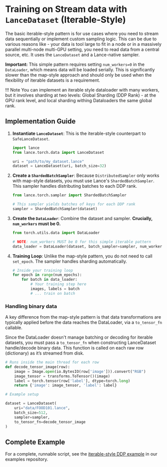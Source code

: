 # Training on Stream data with `LanceDataset` (Iterable-Style)

The basic iterable-style pattern is for use cases where you need to stream data sequentially or implement custom sampling logic. This can be due to various reasons like - your data is tool large to fit in a node or in a massively parallel multi-node multi-GPU setting, you need to read data from a central source, etc. It uses the `LanceDataset` and a Lance-native sampler.

**Important:** This simple pattern requires setting `num_workers=0` in the `DataLoader`, which means data will be loaded serially. This is significantly slower than the map-style approach and should only be used when the flexibility of iterable datasets is a requirement.


!!! Note
    You can implement an iterable style dataloader with many workers, but it involves sharding at two levels:
    Global Sharding (DDP Rank) - at the GPU rank level, and local sharding withing Dataloaders the same global rank.

## Implementation Guide

1.  **Instantiate `LanceDataset`**: This is the iterable-style counterpart to `SafeLanceDataset`.

    ```python
    import lance
    from lance.torch.data import LanceDataset

    uri = "path/to/my_dataset.lance"
    dataset = LanceDataset(uri, batch_size=32)
    ```

2.  **Create a `ShardedBatchSampler`**: Because `DistributedSampler` only works with map-style datasets, you must use Lance's `ShardedBatchSampler`. This sampler handles distributing batches to each DDP rank.

    ```python
    from lance.torch.sampler import ShardedBatchSampler

    # This sampler yields batches of keys for each DDP rank
    sampler = ShardedBatchSampler(dataset)
    ```

3.  **Create the `DataLoader`**: Combine the dataset and sampler. **Crucially, `num_workers` must be 0.**

    ```python
    from torch.utils.data import DataLoader

    # NOTE: num_workers MUST be 0 for this simple iterable pattern
    data_loader = DataLoader(dataset, batch_sampler=sampler, num_workers=0)
    ```

4.  **Training Loop**: Unlike the map-style pattern, you do not need to call `set_epoch`. The sampler handles sharding automatically.

    ```python
    # Inside your training loop
    for epoch in range(num_epochs):
        for batch in data_loader:
            # Your training step here
            images, labels = batch
            # ... train on batch
    ```

### Handling binary data

A key difference from the map-style pattern is that data transformations are typically applied before the data reaches the DataLoader, via a `to_tensor_fn` callable.

Since the DataLoader doesn't manage batching or decoding for iterable datasets, you must pass a `to_tensor_fn` when constructing LanceDataset handle/decode binary data. This function is called on each raw row (dictionary) as it’s streamed from disk.

```python
# Runs inside the main thread for each row
def decode_tensor_image(row):
    image = Image.open(io.BytesIO(row['image'])).convert("RGB")
    image_tensor = transforms.ToTensor()(image)
    label = torch.tensor(row['label'], dtype=torch.long)
    return {'image': image_tensor, 'label': label}

# Example setup

dataset = LanceDataset(
    uri="data/FOOD101.lance",
    batch_size=512,
    sampler=sampler,
    to_tensor_fn=decode_tensor_image
)
```

## Complete Example

For a complete, runnable script, see the [iterable-style DDP example](https://github.com/lancedb/lance-distributed-training/blob/main/iterable_ddp.py) in our examples repository.

